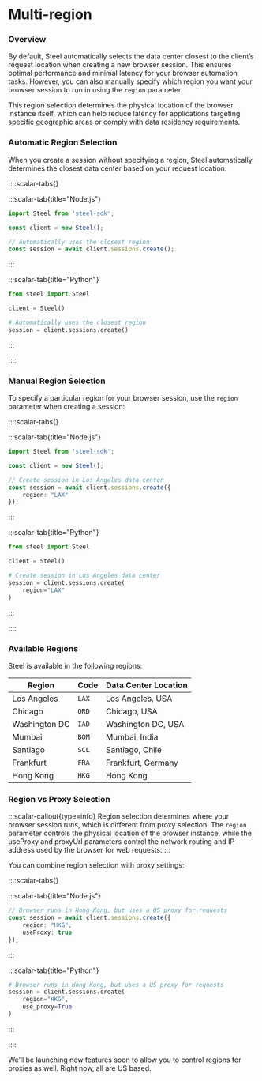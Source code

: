 # Multi-region

### Overview
By default, Steel automatically selects the data center closest to the client’s request location when creating a new browser session. This ensures optimal performance and minimal latency for your browser automation tasks. However, you can also manually specify which region you want your browser session to run in using the `region` parameter.

This region selection determines the physical location of the browser instance itself, which can help reduce latency for applications targeting specific geographic areas or comply with data residency requirements.

### Automatic Region Selection
When you create a session without specifying a region, Steel automatically determines the closest data center based on your request location:

::::scalar-tabs{}

:::scalar-tab{title="Node.js"}
```typescript
import Steel from 'steel-sdk';

const client = new Steel();

// Automatically uses the closest region
const session = await client.sessions.create();
```
:::

:::scalar-tab{title="Python"}
```python
from steel import Steel

client = Steel()

# Automatically uses the closest region
session = client.sessions.create()
```
:::

::::
### Manual Region Selection
To specify a particular region for your browser session, use the `region` parameter when creating a session:

::::scalar-tabs{}

:::scalar-tab{title="Node.js"}
```typescript
import Steel from 'steel-sdk';

const client = new Steel();

// Create session in Los Angeles data center
const session = await client.sessions.create({
    region: "LAX"
});
```
:::

:::scalar-tab{title="Python"}
```python
from steel import Steel

client = Steel()

# Create session in Los Angeles data center
session = client.sessions.create(
    region="LAX"
)
```
:::

::::

### Available Regions
Steel is available in the following regions:

| Region           | Code   | Data Center Location    |
|------------------|--------|-------------------------|
| Los Angeles      | `LAX`  | Los Angeles, USA        |
| Chicago          | `ORD`  | Chicago, USA            |
| Washington DC    | `IAD`  | Washington DC, USA      |
| Mumbai           | `BOM`  | Mumbai, India           |
| Santiago         | `SCL`  | Santiago, Chile         |
| Frankfurt        | `FRA`  | Frankfurt, Germany      |
| Hong Kong        | `HKG`  | Hong Kong               |

### Region vs Proxy Selection
:::scalar-callout{type=info}
Region selection determines where your browser session runs, which is different from proxy selection. The `region` parameter controls the physical location of the browser instance, while the useProxy and proxyUrl parameters control the network routing and IP address used by the browser for web requests.
:::

You can combine region selection with proxy settings:

::::scalar-tabs{}

:::scalar-tab{title="Node.js"}
```typescript
// Browser runs in Hong Kong, but uses a US proxy for requests
const session = await client.sessions.create({
    region: "HKG",
    useProxy: true
});
```
:::

:::scalar-tab{title="Python"}
```python
# Browser runs in Hong Kong, but uses a US proxy for requests
session = client.sessions.create(
    region="HKG",
    use_proxy=True
)
```
:::

::::

We’ll be launching new features soon to allow you to control regions for proxies as well. Right now, all are US based.